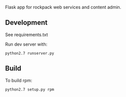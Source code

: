 Flask app for rockpack web services and content admin.

Development
-----------

See requirements.txt

Run dev server with:

    python2.7 runserver.py

Build
-----

To build rpm:

    python2.7 setup.py rpm
